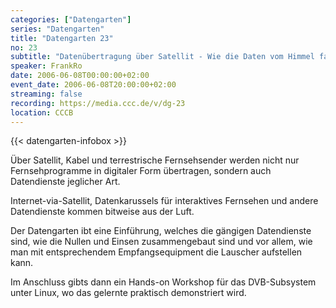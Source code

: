 ```yaml
---
categories: ["Datengarten"]
series: "Datengarten"
title: "Datengarten 23"
no: 23
subtitle: "Datenübertragung über Satellit - Wie die Daten vom Himmel fallen"
speaker: FrankRo
date: 2006-06-08T00:00:00+02:00
event_date: 2006-06-08T20:00:00+02:00
streaming: false
recording: https://media.ccc.de/v/dg-23
location: CCCB
---
```


{{< datengarten-infobox >}}

Über Satellit, Kabel und terrestrische Fernsehsender werden nicht nur
Fernsehprogramme in digitaler Form übertragen, sondern auch Datendienste
jeglicher Art.

Internet-via-Satellit, Datenkarussels für interaktives Fernsehen und
andere Datendienste kommen bitweise aus der Luft.

Der Datengarten ibt eine Einführung, welches die gängigen Datendienste
sind, wie die Nullen und Einsen zusammengebaut sind und vor allem, wie
man mit entsprechendem Empfangsequipment die Lauscher aufstellen kann.

Im Anschluss gibts dann ein Hands-on Workshop für das DVB-Subsystem
unter Linux, wo das gelernte praktisch demonstriert wird.
